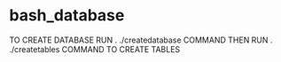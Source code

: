 # bash_database
TO CREATE DATABASE RUN . ./createdatabase COMMAND
THEN RUN . ./createtables COMMAND TO CREATE TABLES
